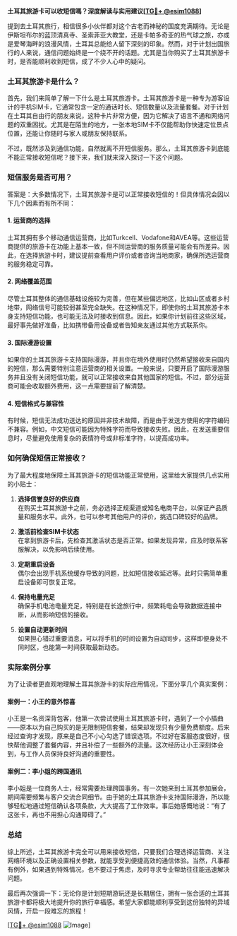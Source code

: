 **土耳其旅游卡可以收短信嗎？深度解读与实用建议[[TG💪+ @esim1088](https://t.me/s/esim1088)]**

提到去土耳其旅行，相信很多小伙伴都对这个古老而神秘的国度充满期待。无论是伊斯坦布尔的蓝顶清真寺、圣索菲亚大教堂，还是卡帕多奇亚的热气球之旅，亦或是爱琴海畔的浪漫风情，土耳其总能给人留下深刻的印象。然而，对于计划出国旅行的人来说，通信问题始终是一个绕不开的话题。尤其是当你购买了土耳其旅游卡时，是否能顺利收到短信，成了不少人心中的疑问。

### 土耳其旅游卡是什么？

首先，我们来简单了解一下什么是土耳其旅游卡。土耳其旅游卡是一种专为游客设计的手机SIM卡，它通常包含一定的通话时长、短信数量以及流量套餐。对于计划在土耳其自由行的朋友来说，这种卡片非常方便，因为它解决了语言不通和网络问题的双重困扰。尤其是在陌生的地方，一张本地SIM卡不仅能帮助你快速定位景点位置，还能让你随时与家人或朋友保持联系。

不过，既然涉及到通信功能，自然就离不开短信服务。那么，土耳其旅游卡到底能不能正常接收短信呢？接下来，我们就来深入探讨一下这个问题。

### 短信服务是否可用？

答案是：大多数情况下，土耳其旅游卡是可以正常接收短信的！但具体情况会因以下几个因素而有所不同：

#### 1. **运营商的选择**
土耳其拥有多个移动通信运营商，比如Turkcell、Vodafone和AVEA等。这些运营商提供的旅游卡在功能上基本一致，但不同运营商的服务质量可能会有所差异。因此，在选择旅游卡时，建议提前查看用户评价或者咨询当地商家，确保所选运营商的服务稳定可靠。

#### 2. **网络覆盖范围**
尽管土耳其整体的通信基础设施较为完善，但在某些偏远地区，比如山区或者乡村地带，网络信号可能较弱甚至完全缺失。在这种情况下，即使你的土耳其旅游卡本身支持短信功能，也可能无法及时接收到信息。因此，如果你计划前往这些区域，最好事先做好准备，比如携带备用设备或者告知亲友通过其他方式联系你。

#### 3. **国际漫游设置**
如果你的土耳其旅游卡支持国际漫游，并且你在境外使用时仍然希望接收来自国内的短信，那么需要特别注意运营商的相关设置。一般来说，只要开启了国际漫游服务并且没有关闭短信功能，就可以正常接收来自其他国家的短信。不过，部分运营商可能会收取额外费用，这一点需要提前了解清楚。

#### 4. **短信格式与兼容性**
有时候，短信无法成功送达的原因并非技术故障，而是由于发送方使用的字符编码不兼容。例如，中文短信可能因为特殊字符而导致接收失败。因此，在发送重要信息时，尽量避免使用复杂的表情符号或非标准字符，以提高成功率。

### 如何确保短信正常接收？

为了最大程度地保障土耳其旅游卡的短信功能正常使用，这里给大家提供几点实用的小贴士：

1. **选择信誉良好的供应商**  
   在购买土耳其旅游卡之前，务必选择正规渠道或知名电商平台，以保证产品质量和服务水平。此外，也可以参考其他用户的评价，挑选口碑较好的品牌。

2. **激活前检查SIM卡状态**  
   在拿到旅游卡后，先检查其激活状态是否正常。如果发现异常，应及时联系客服解决，以免影响后续使用。

3. **定期重启设备**  
   偶尔会出现手机系统缓存导致的问题，比如短信接收延迟等。此时只需简单重启设备即可恢复正常。

4. **保持电量充足**  
   确保手机电池电量充足，特别是在长途旅行中，频繁耗电会导致数据连接中断，从而影响短信的接收。

5. **设置自动更新时间**  
   如果担心错过重要消息，可以将手机的时间设置为自动同步，这样即便身处不同时区，也能第一时间获取最新动态。

### 实际案例分享

为了让读者更直观地理解土耳其旅游卡的实际应用情况，下面分享几个真实案例：

#### 案例一：小王的意外惊喜
小王是一名资深背包客，他第一次尝试使用土耳其旅游卡时，遇到了一个小插曲——原本以为自己购买的是无限制短信套餐，结果却发现只有少量免费额度。后来经过查询才发现，原来是自己不小心勾选了错误选项。不过好在客服态度很好，很快帮他调整了套餐内容，并且补偿了一些额外的流量。这次经历让小王深刻体会到，与工作人员保持良好沟通的重要性。

#### 案例二：李小姐的跨国通讯
李小姐是一位商务人士，经常需要处理跨国事务。有一次她来到土耳其参加展会，期间需要频繁与客户交流合同细节。由于她的土耳其旅游卡支持国际漫游，所以能够轻松地通过短信确认各项条款，大大提高了工作效率。事后她感慨地说：“有了这张卡，再也不用担心沟通障碍了。”

### 总结

综上所述，土耳其旅游卡完全可以用来接收短信，只要我们合理选择运营商、关注网络环境以及正确设置相关参数，就能享受到便捷高效的通信体验。当然，凡事都有例外，如果遇到特殊情况，也不要过于焦虑，及时寻求专业帮助往往能迅速解决问题。

最后再次强调一下：无论你是计划短期游玩还是长期居住，拥有一张合适的土耳其旅游卡都将极大地提升你的旅行幸福感。希望大家都能顺利享受到这份独特的异域风情，开启一段难忘的旅程！

[[TG💪+ @esim1088](https://t.me/s/esim1088) ![Image](https://i.postimg.cc/4NQfJmqS/Snipaste-2025-05-13-00-14-12.png)]